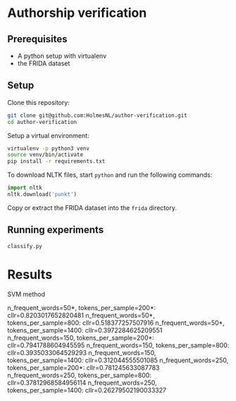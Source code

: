 Authorship verification
=======================

Prerequisites
-------------

* A python setup with virtualenv
* the FRIDA dataset

Setup
-----

Clone this repository:

```sh
git clone git@github.com:HolmesNL/author-verification.git
cd author-verification
```

Setup a virtual environment:

```sh
virtualenv -p python3 venv
source venv/bin/activate
pip install -r requirements.txt
```

To download NLTK files, start `python` and run the following commands:

```py
import nltk
nltk.download('punkt')
```

Copy or extract the FRIDA dataset into the `frida` directory.


Running experiments
-------------------

```sh
classify.py
```


Results
=======

SVM method

n_frequent_words=50*, tokens_per_sample=200*: cllr=0.8203017652820481
n_frequent_words=50*, tokens_per_sample=800: cllr=0.518377257507916
n_frequent_words=50*, tokens_per_sample=1400: cllr=0.3972284625209551
n_frequent_words=150, tokens_per_sample=200*: cllr=0.7941788604945595
n_frequent_words=150, tokens_per_sample=800: cllr=0.3935033064529293
n_frequent_words=150, tokens_per_sample=1400: cllr=0.312044555501085
n_frequent_words=250, tokens_per_sample=200*: cllr=0.781245633087783
n_frequent_words=250, tokens_per_sample=800: cllr=0.37812968584956114
n_frequent_words=250, tokens_per_sample=1400: cllr=0.26279502190033327
